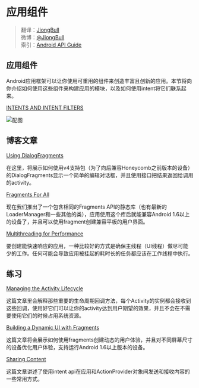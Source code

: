 # 应用组件

> 翻译：[JiongBull](https://github.com/JiongBull)  
 微博：[@JiongBull](http://weibo.com/jiongbull/)  
 索引：[Android API Guide](https://github.com/JiongBull/Android-API-Guide)

## 应用组件

Android应用框架可以让你使用可重用的组件来创造丰富且创新的应用。本节将向你介绍如何使用这些组件来构建应用的模块，以及如何使用intent将它们联系起来。

[INTENTS AND INTENT FILTERS](http://developer.android.com/guide/components/intents-filters.html)

![配图](http://f.picphotos.baidu.com/album/w%3D2048%3Bq%3D90/sign=c48117cb253fb80e0cd166d702e9145f/aa64034f78f0f7366aab57fb0e55b319eac413f6.jpg)

## 博客文章

[Using DialogFragments](http://android-developers.blogspot.com/2012/05/using-dialogfragments.html)

在这里，将展示如何使用v4支持包（为了向后兼容Honeycomb之前版本的设备）的DialogFragments显示一个简单的编辑对话框，并且使用接口把结果返回给调用的activity。

[Fragments For All](http://android-developers.blogspot.com/2011/03/fragments-for-all.html)

现在我们推出了一个包含相同的Fragments API的静态库（也有最新的LoaderManager和一些其他的类），应用使用这个库后就能兼容Android 1.6以上的设备了，并且可以使用fragment创建兼容平板的用户界面。

[Multithreading for Performance](http://android-developers.blogspot.com/2010/07/multithreading-for-performance.html)

要创建能快速响应的应用，一种比较好的方式是确保主线程（UI线程）做尽可能少的工作。任何可能会导致应用被挂起的耗时长的任务都应该在工作线程中执行。

## 练习

[Managing the Activity Lifecycle](http://developer.android.com/training/basics/activity-lifecycle/index.html)

这篇文章里会解释那些重要的生命周期回调方法，每个Activity的实例都会接收到这些回调，使用好它们可以让你的activity达到用户期望的效果，并且不会在不需要使用它们的时候占用系统资源。

[Building a Dynamic UI with Fragments](http://developer.android.com/training/basics/fragments/index.html)

这篇文章将会展示如何使用fragments创建动态的用户体验，并且对不同屏幕尺寸的设备优化用户体验，支持运行Android 1.6以上版本的设备。

[Sharing Content](http://developer.android.com/training/sharing/index.html)

这篇文章讲述了使用intent api在应用和ActionProvider对象间发送和接收内容的一些常用方式。



